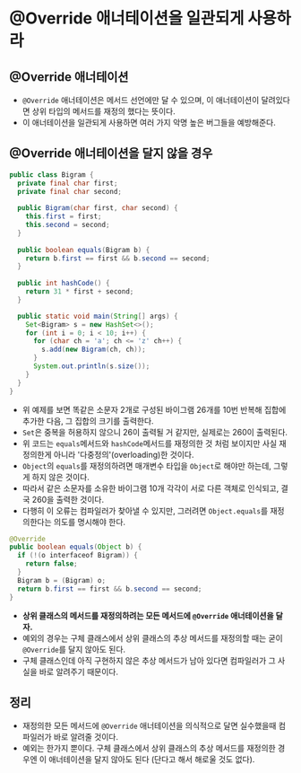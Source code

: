# @Override 애너테이션을 일관되게 사용하라

## @Override 애너테이션

* `@Override` 애너테이션은 메서드 선언에만 달 수 있으며, 이 애너테이션이 달려있다면 상위 타입의 메서드를 재정의 했다는 뜻이다.
* 이 애너테이션을 일관되게 사용하면 여러 가지 악명 높은 버그들을 예방해준다.

## @Override 애너테이션을 달지 않을 경우
```java
public class Bigram {
  private final char first;
  private final char second;
  
  public Bigram(char first, char second) {
    this.first = first;
    this.second = second;
  }
  
  public boolean equals(Bigram b) {
    return b.first == first && b.second == second;
  }
  
  public int hashCode() {
    return 31 * first + second;
  }

  public static void main(String[] args) {
    Set<Bigram> s = new HashSet<>();
    for (int i = 0; i < 10; i++) {
      for (char ch = 'a'; ch <= 'z' ch++) {
        s.add(new Bigram(ch, ch));
      }
      System.out.println(s.size());
    }
  }
}
```

* 위 예제를 보면 똑같은 소문자 2개로 구성된 바이그램 26개를 10번 반복해 집합에 추가한 다음, 그 집합의 크기를 출력한다.
* `Set`은 중복을 허용하지 않으니 26이 출력될 거 같지만, 실제로는 260이 출력된다.
* 위 코드는 `equals`메서드와 `hashCode`메서드를 재정의한 것 처럼 보이지만 사실 재정의한게 아니라 '다중정의'(overloading)한 것이다.
* `Object`의 `equals`를 재정의하려면 매개변수 타입을 `Object`로 해야만 하는데, 그렇게 하지 않은 것이다.
* 따라서 같은 소문자를 소유한 바이그램 10개 각각이 서로 다른 객체로 인식되고, 결국 260을 출력한 것이다.
* 다행히 이 오류는 컴파일러가 찾아낼 수 있지만, 그러려면 `Object.equals`를 재정의한다는 의도를 명시해야 한다.
```java
@Override
public boolean equals(Object b) {
  if (!(o interfaceof Bigram)) {
    return false;
  }
  Bigram b = (Bigram) o;
  return b.first == first && b.second == second;
}
```

* **상위 클래스의 메서드를 재정의하려는 모든 메서드에 `@Override` 애너테이션을 달자.**
* 예외의 경우는 구체 클래스에서 상위 클래스의 추상 메서드를 재정의할 때는 굳이 `@Override`를 달지 않아도 된다.
* 구체 클래스인데 아직 구현하지 않은 추상 메서드가 남아 있다면 컴파일러가 그 사실을 바로 알려주기 때문이다.

## 정리

* 재정의한 모든 메서드에 `@Override` 애너테이션을 의식적으로 달면 실수했을때 컴파일러가 바로 알려줄 것이다.
* 예외는 한가지 뿐이다. 구체 클래스에서 상위 클래스의 추상 메서드를 재정의한 경우엔 이 애너테이션을 달지 않아도 된다
  (단다고 해서 해로울 것도 없다).

